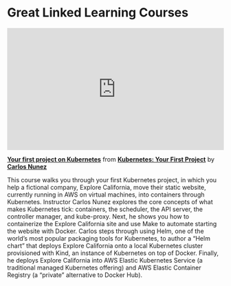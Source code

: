<h1>Great Linked Learning Courses</h1>

<div style="position:relative;height:0;padding-bottom:56.25%"><iframe width="640" height="360" src="https://www.linkedin.com/learning/embed/kubernetes-your-first-project/your-first-project-on-kubernetes?autoplay=false&claim=AQG9O4pH5ODEbwAAAYSKK0ZTQ11GAsFZYg5Gq5Q8VLnZOhj4zO142U-1e_XMIB3W_Bv_lMp2c1Ztg8GRbQve1HjVItzYgKe4E264DIFf1K85kYMtNyV59E6OtKC8mQHw_u2Jf5Lu1Wi0uwNoTk_kvYDRIxBFuo_5XMTQ_KzgaLQcMFAznmGT12R61DXzULyip_6_zFSH_BVJB20wKTqosXNCfZAQXkmQWM4ovERelEVcAHXmbmAwmuhYPyijAg02GlL0V8PxBItMq311HTO5bECqWnDVB-MBA3SdbWnL9t1nv8yEg_SVE1Jziwp9kJ9KVKHcHT6K-SjNPm6VGWxqz3XAiaB_bsstBRz39oqUM6clpqDou9_YJkiFDJOK-hEhh5ZpaGxjZ8Kjxaq41vWqTq6-hkwRNSD6e2PRED5r-tPk4xvQZrcuj3aOrpAY63tsL_oxQB8-PZ6VoF7tJojyw5U_HcI5DLbd1_3QWRg24LCZRah1i3MilTJoCfW0Xy-0kk12KayM3wx5zfVzXk3yyD7xdUGyFjL05eL4cuqQzkZJMxym9O2dzvRwR_MVnOoDQVBOmfPeb1GeRNE8oisiKNhNm07K_2bEF-PA0sraN-5XDXz7cwLyL1Mfc3wwE_h8DbmX5PkQdG9j_x_-ZgO18G490ORWg5YqpCNxvGz4GxAQbxKkJuOQ8dZ_r-lRZBNk2LhzRWGka_JDugeapZSaLH4gHQXbY5D28VAh7ZX2mbjIcG3wUPkZ_-3K7_HKVDd7OV7hvViu0T8SWGmmjZgWD34BqWYsmYCZ3oPwdonTJSzKBoqQzpT6VfBzQBbzHbieUQkyIgutbIFUDVhZ5a55jV-Rn3XercsTpmtOWMpkS2dnaSy9sUE9xm-EgYEsdjrp7H5bGlKV4vel0Tns3yPO7EHfCGXyc6JHoA2WvQggxntBOWeaT61gJDT0mLlD95Qt4jEpCCikALr-ZnKN2kREjuN_JLfs2BlBu9cKi4tV0EfBphkOFLghdKKJb03-SfOUVyB4pm2Clym9hFfdJ98pvMLpJg7uqrpwZJO6oXUVfQ3bISfPbdQU85e4X57hgrMUA1bNbBxFI98UATPYTuUKB_3tOepJNExQ7FU-6t_tU2R4c7rO-C7nYnjGc6Y9g-Dme7COuf0Ee35zXPcu-U-a0nxHTc_COm7KvhqUuVpIeFsTENbUN1g&lipi=urn%3Ali%3Apage%3Ad_learning_content%3BRMz8E%2BC%2BSKOUwBPvmhQB8w%3D%3D&licu" mozallowfullscreen="true" webkitallowfullscreen="true" allowfullscreen="true" frameborder="0" style="position:absolute;width:100%;height:100%;left:0"></iframe></div><p><strong><a href="https://www.linkedin.com/learning/kubernetes-your-first-project/your-first-project-on-kubernetes?trk=embed_lil">Your first project on Kubernetes</a></strong> from <strong><a href="https://www.linkedin.com/learning/kubernetes-your-first-project?trk=embed_lil">Kubernetes: Your First Project</a></strong> by <strong><a href="https://www.linkedin.com/learning/instructors/carlos-nunez?trk=embed_lil">Carlos Nunez</a></strong></p>

This course walks you through your first Kubernetes project, in which you help a fictional company, Explore California, move their static website, currently running in AWS on virtual machines, into containers through Kubernetes. Instructor Carlos Nunez explores the core concepts of what makes Kubernetes tick: containers, the scheduler, the API server, the controller manager, and kube-proxy. Next, he shows you how to containerize the Explore California site and use Make to automate starting the website with Docker. Carlos steps through using Helm, one of the world’s most popular packaging tools for Kubernetes, to author a “Helm chart” that deploys Explore California onto a local Kubernetes cluster provisioned with Kind, an instance of Kubernetes on top of Docker. Finally, he deploys Explore California into AWS Elastic Kubernetes Service (a traditional managed Kubernetes offering) and AWS Elastic Container Registry (a “private” alternative to Docker Hub).
